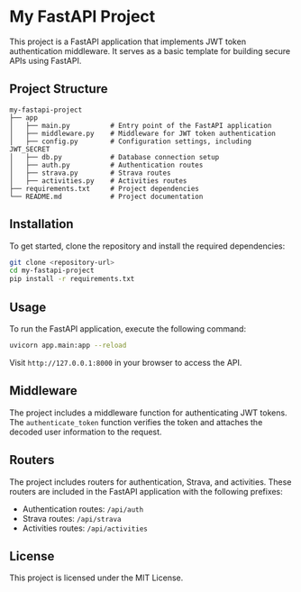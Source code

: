 # My FastAPI Project

This project is a FastAPI application that implements JWT token authentication middleware. It serves as a basic template for building secure APIs using FastAPI.

## Project Structure

```
my-fastapi-project
├── app
│   ├── main.py          # Entry point of the FastAPI application
│   ├── middleware.py    # Middleware for JWT token authentication
│   ├── config.py        # Configuration settings, including JWT_SECRET
│   ├── db.py            # Database connection setup
│   ├── auth.py          # Authentication routes
│   ├── strava.py        # Strava routes
│   ├── activities.py    # Activities routes
├── requirements.txt     # Project dependencies
└── README.md            # Project documentation
```

## Installation

To get started, clone the repository and install the required dependencies:

```bash
git clone <repository-url>
cd my-fastapi-project
pip install -r requirements.txt
```

## Usage

To run the FastAPI application, execute the following command:

```bash
uvicorn app.main:app --reload
```

Visit `http://127.0.0.1:8000` in your browser to access the API.

## Middleware

The project includes a middleware function for authenticating JWT tokens. The `authenticate_token` function verifies the token and attaches the decoded user information to the request.

## Routers

The project includes routers for authentication, Strava, and activities. These routers are included in the FastAPI application with the following prefixes:

- Authentication routes: `/api/auth`
- Strava routes: `/api/strava`
- Activities routes: `/api/activities`

## License

This project is licensed under the MIT License.